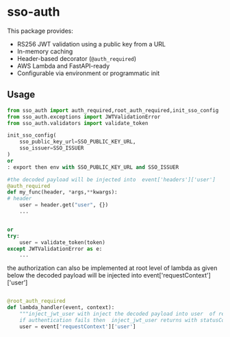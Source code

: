 # sso-auth

This package provides:

- RS256 JWT validation using a public key from a URL
- In-memory caching
- Header-based decorator (`@auth_required`)
- AWS Lambda and FastAPI-ready
- Configurable via environment or programmatic init

## Usage

```python
from sso_auth import auth_required,root_auth_required,init_sso_config
from sso_auth.exceptions import JWTValidationError
from sso_auth.validators import validate_token

init_sso_config(
    sso_public_key_url=SSO_PUBLIC_KEY_URL,
    sso_issuer=SSO_ISSUER
)
or 
: export then env with SSO_PUBLIC_KEY_URL and SSO_ISSUER

#the decoded payload will be injected into  event['headers']['user']
@auth_required
def my_func(header, *args,**kwargs):
# header 
    user = header.get("user", {})
    ...


or 
try:
    user = validate_token(token)
except JWTValidationError as e:
    ...
```

the authorization can also be implemented at root level of lambda as given below
the decoded payload will be injected into  event['requestContext']['user']
```python

@root_auth_required
def lambda_handler(event, context):
    """inject_jwt_user with inject the decoded payload into user  of requestContext 
    if authentication fails then  inject_jwt_user returns with statusCode 401 """
    user = event['requestContext']['user']